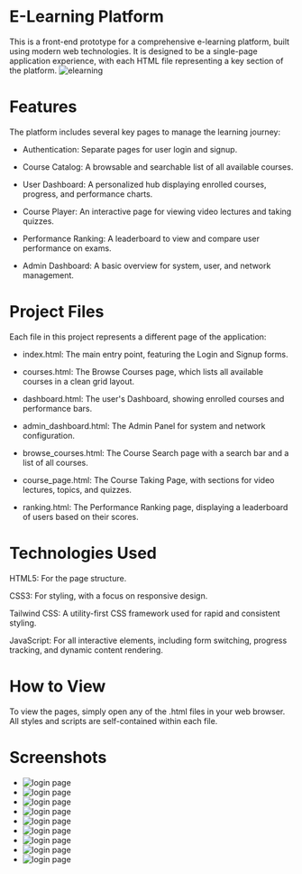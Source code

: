 # E-Learning Platform
This is a front-end prototype for a comprehensive e-learning platform, built using modern web technologies. It is designed to be a single-page application experience, with each HTML file representing a key section of the platform.
![elearning](https://github.com/MulukenSholaye/elearning/blob/b384c3584a6c6c42efc28a65175e67243fee92e1/screenshots/istockphoto-499924122-612x612.jpg)
# Features
The platform includes several key pages to manage the learning journey:

* Authentication: Separate pages for user login and signup.

* Course Catalog: A browsable and searchable list of all available courses.

* User Dashboard: A personalized hub displaying enrolled courses, progress, and performance charts.

* Course Player: An interactive page for viewing video lectures and taking quizzes.

* Performance Ranking: A leaderboard to view and compare user performance on exams.

* Admin Dashboard: A basic overview for system, user, and network management.

# Project Files
Each file in this project represents a different page of the application:

* index.html: The main entry point, featuring the Login and Signup forms.

* courses.html: The Browse Courses page, which lists all available courses in a clean grid layout.

* dashboard.html: The user's Dashboard, showing enrolled courses and performance bars.

* admin_dashboard.html: The Admin Panel for system and network configuration.

* browse_courses.html: The Course Search page with a search bar and a list of all courses.

* course_page.html: The Course Taking Page, with sections for video lectures, topics, and quizzes.

* ranking.html: The Performance Ranking page, displaying a leaderboard of users based on their scores.

# Technologies Used
HTML5: For the page structure.

CSS3: For styling, with a focus on responsive design.

Tailwind CSS: A utility-first CSS framework used for rapid and consistent styling.

JavaScript: For all interactive elements, including form switching, progress tracking, and dynamic content rendering.

# How to View
To view the pages, simply open any of the .html files in your web browser. All styles and scripts are self-contained within each file.
# Screenshots
* ![login page](https://github.com/MulukenSholaye/elearning/blob/8c0ae380780eb316cdb6cc994df5c82c2b1fc3c3/screenshots/Screenshot%20from%202025-09-24%2010-36-39.png)
*  ![login page](https://github.com/MulukenSholaye/elearning/blob/8c0ae380780eb316cdb6cc994df5c82c2b1fc3c3/screenshots/Screenshot%20from%202025-09-24%2010-36-39.png)
*  ![login page](https://github.com/MulukenSholaye/elearning/blob/8c0ae380780eb316cdb6cc994df5c82c2b1fc3c3/screenshots/Screenshot%20from%202025-09-24%2010-36-39.png)
  * ![login page](https://github.com/MulukenSholaye/elearning/blob/8c0ae380780eb316cdb6cc994df5c82c2b1fc3c3/screenshots/Screenshot%20from%202025-09-24%2010-37-51.png)
*  ![login page](https://github.com/MulukenSholaye/elearning/blob/8c0ae380780eb316cdb6cc994df5c82c2b1fc3c3/screenshots/Screenshot%20from%202025-09-24%2010-39-02.png)
*  ![login page](https://github.com/MulukenSholaye/elearning/blob/8c0ae380780eb316cdb6cc994df5c82c2b1fc3c3/screenshots/Screenshot%20from%202025-09-24%2010-40-09.png)
*  ![login page](https://github.com/MulukenSholaye/elearning/blob/8c0ae380780eb316cdb6cc994df5c82c2b1fc3c3/screenshots/Screenshot%20from%202025-09-24%2010-42-30.png)
*  ![login page](https://github.com/MulukenSholaye/elearning/blob/8c0ae380780eb316cdb6cc994df5c82c2b1fc3c3/screenshots/Screenshot%20from%202025-09-24%2010-44-52.png)
*  ![login page](https://github.com/MulukenSholaye/elearning/blob/8c0ae380780eb316cdb6cc994df5c82c2b1fc3c3/screenshots/Screenshot%20from%202025-09-24%2010-46-04.png)


